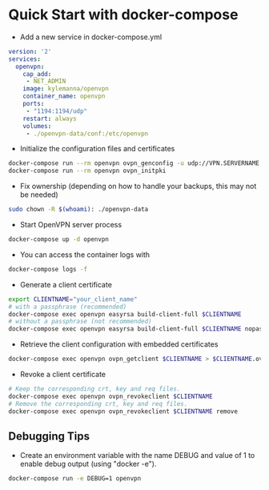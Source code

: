 # Quick Start with docker-compose

* Add a new service in docker-compose.yml

```yaml
version: '2'
services:
  openvpn:
    cap_add:
     - NET_ADMIN
    image: kylemanna/openvpn
    container_name: openvpn
    ports:
     - "1194:1194/udp"
    restart: always
    volumes:
     - ./openvpn-data/conf:/etc/openvpn
```


* Initialize the configuration files and certificates

```bash
docker-compose run --rm openvpn ovpn_genconfig -u udp://VPN.SERVERNAME.COM
docker-compose run --rm openvpn ovpn_initpki
```

* Fix ownership (depending on how to handle your backups, this may not be needed)

```bash
sudo chown -R $(whoami): ./openvpn-data
```

* Start OpenVPN server process

```bash
docker-compose up -d openvpn
```

* You can access the container logs with

```bash
docker-compose logs -f
```

* Generate a client certificate

```bash
export CLIENTNAME="your_client_name"
# with a passphrase (recommended)
docker-compose exec openvpn easyrsa build-client-full $CLIENTNAME
# without a passphrase (not recommended)
docker-compose exec openvpn easyrsa build-client-full $CLIENTNAME nopass
```

* Retrieve the client configuration with embedded certificates

```bash
docker-compose exec openvpn ovpn_getclient $CLIENTNAME > $CLIENTNAME.ovpn
```

* Revoke a client certificate

```bash
# Keep the corresponding crt, key and req files.
docker-compose exec openvpn ovpn_revokeclient $CLIENTNAME
# Remove the corresponding crt, key and req files.
docker-compose exec openvpn ovpn_revokeclient $CLIENTNAME remove
```

## Debugging Tips

* Create an environment variable with the name DEBUG and value of 1 to enable debug output (using "docker -e").

```bash
docker-compose run -e DEBUG=1 openvpn
```
